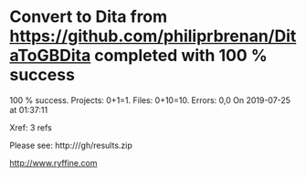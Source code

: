 # Convert  to Dita from https://github.com/philiprbrenan/DitaToGBDita  completed with 100 % success

100 % success. Projects: 0+1=1.  Files: 0+10=10. Errors: 0,0  On 2019-07-25 at 01:37:11

Xref: 3 refs

Please see: http:///gh/results.zip

http://www.ryffine.com
